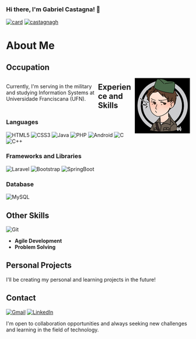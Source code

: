 ### Hi there, I'm Gabriel Castagna! 👋
[![card](https://github-readme-stats.vercel.app/api?username=castagnagh&theme=default)](https://github.com/anuraghazra/github-readme-stats) [![castagnagh](https://github-readme-stats.vercel.app/api/top-langs/?username=castagnagh&hide=html&layout=compact=true&theme=default)](https://github.com/anuraghazra/github-readme-stats)
# About Me
 ## Occupation
<div>
  <p style="float: left; width: 50%;">
    Currently, I'm serving in the military and studying Information Systems at Universidade Franciscana (UFN).
  </p>
  <img src="./storage/gifocupacao.gif" alt="Occupation GIF" style="float: right; width: 30%;">
</div>


## Experience and Skills

### Languages

![HTML5](https://img.shields.io/badge/html5-%23E34F26.svg?style=for-the-badge&logo=html5&logoColor=white)
![CSS3](https://img.shields.io/badge/css3-%231572B6.svg?style=for-the-badge&logo=css3&logoColor=white)
![Java](https://img.shields.io/badge/java-%23ED8B00.svg?style=for-the-badge&logo=openjdk&logoColor=white)
![PHP](https://img.shields.io/badge/php-%23777BB4.svg?style=for-the-badge&logo=php&logoColor=white)
![Android](https://img.shields.io/badge/Android-3DDC84?style=for-the-badge&logo=android&logoColor=white)
![C](https://img.shields.io/badge/c-%2300599C.svg?style=for-the-badge&logo=c&logoColor=white)
![C++](https://img.shields.io/badge/c++-%2300599C.svg?style=for-the-badge&logo=c%2B%2B&logoColor=white)

### Frameworks and Libraries

![Laravel](https://img.shields.io/badge/laravel-%23FF2D20.svg?style=for-the-badge&logo=laravel&logoColor=white)
![Bootstrap](https://img.shields.io/badge/Bootstrap-563D7C?style=for-the-badge&logo=bootstrap&logoColor=white)
![SpringBoot](https://img.shields.io/badge/Spring-6DB33F?style=for-the-badge&logo=spring&logoColor=white)

### Database

![MySQL](https://img.shields.io/badge/MySQL-00000F?style=for-the-badge&logo=mysql&logoColor=white)

## Other Skills

![Git](https://img.shields.io/badge/git-%23F05033.svg?style=for-the-badge&logo=git&logoColor=white)
- **Agile Development**
- **Problem Solving**

## Personal Projects

I'll be creating my personal and learning projects in the future!

## Contact

[![Gmail](https://img.shields.io/badge/Gmail-D14836?style=for-the-badge&logo=gmail&logoColor=white)](mailto:g.castagna.h@gmail.com) [![LinkedIn](https://img.shields.io/badge/linkedin-%230077B5.svg?style=for-the-badge&logo=linkedin&logoColor=white)](https://www.linkedin.com/in/gabriel-castagna-b50891241)

I'm open to collaboration opportunities and always seeking new challenges and learning in the field of technology.

